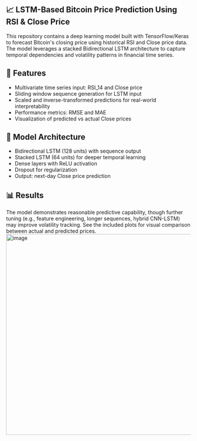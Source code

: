 ## 📈 LSTM-Based Bitcoin Price Prediction Using RSI & Close Price
This repository contains a deep learning model built with TensorFlow/Keras to forecast Bitcoin's closing price using historical RSI and Close price data. The model leverages a stacked Bidirectional LSTM architecture to capture temporal dependencies and volatility patterns in financial time series.
## 🔧 Features
- Multivariate time series input: RSI_14 and Close price
- Sliding window sequence generation for LSTM input
- Scaled and inverse-transformed predictions for real-world interpretability
- Performance metrics: RMSE and MAE
- Visualization of predicted vs actual Close prices
## 🧠 Model Architecture
- Bidirectional LSTM (128 units) with sequence output
- Stacked LSTM (64 units) for deeper temporal learning
- Dense layers with ReLU activation
- Dropout for regularization
- Output: next-day Close price prediction
## 📊 Results
The model demonstrates reasonable predictive capability, though further tuning (e.g., feature engineering, longer sequences, hybrid CNN-LSTM) may improve volatility tracking. See the included plots for visual comparison between actual and predicted prices.
<img width="1031" height="547" alt="image" src="https://github.com/user-attachments/assets/671f09f0-42d9-4424-bbb5-1e4e640490d0" />

